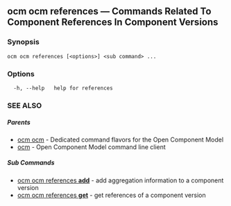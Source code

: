 ## ocm ocm references &mdash; Commands Related To Component References In Component Versions

### Synopsis

```
ocm ocm references [<options>] <sub command> ...
```

### Options

```
  -h, --help   help for references
```

### SEE ALSO

##### Parents

* [ocm ocm](ocm_ocm.md)	 - Dedicated command flavors for the Open Component Model
* [ocm](ocm.md)	 - Open Component Model command line client


##### Sub Commands

* [ocm ocm references <b>add</b>](ocm_ocm_references_add.md)	 - add aggregation information to a component version
* [ocm ocm references <b>get</b>](ocm_ocm_references_get.md)	 - get references of a component version

